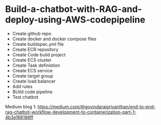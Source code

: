 # Build-a-chatbot-with-RAG-and-deploy-using-AWS-codepipeline

- Create github repo
- Create docker and docker compose files
- Create buildspec.yml file
- Create ECR repository
- Create Code build project
- Create ECS cluster
- Create Task definistion
- Create ECS service
- Create target group
- Create load balancer
- Add rules
- BUild code pipeline
- Test chatbot


Medium blog 1: https://medium.com/@govindarajpriyanthan/end-to-end-rag-chatbot-workflow-development-to-containerization-part-1-4b3e168188ff
